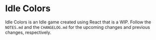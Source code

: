 # Idle Colors

Idle Colors is an Idle game created using React that is a WIP. Follow the `NOTES.md` and the `CHANGELOG.md` for the upcoming changes and previous changes, respectively.
